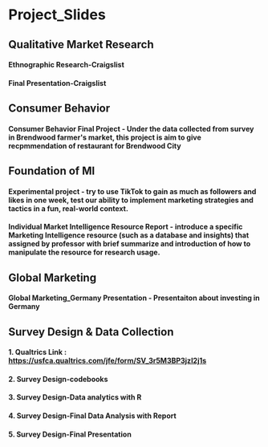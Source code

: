 # Project_Slides

## Qualitative Market Research
#### Ethnographic Research-Craigslist
#### Final Presentation-Craigslist

## Consumer Behavior
#### Consumer Behavior Final Project - Under the data collected from survey in Brendwood farmer's market, this project is aim to give recpmmendation of restaurant for Brendwood City  

## Foundation of MI
#### Experimental project - try to use TikTok to gain as much as followers and likes in one week, test our ability to implement marketing strategies and tactics in a fun, real-world context.
#### Individual Market Intelligence Resource Report - introduce a specific Marketing Intelligence resource (such as a database and insights) that assigned by professor with brief summarize and introduction of how to manipulate the resource for research usage.

## Global Marketing
#### Global Marketing_Germany Presentation - Presentaiton about investing in Germany

## Survey Design & Data Collection
#### 1. Qualtrics Link : https://usfca.qualtrics.com/jfe/form/SV_3r5M3BP3jzI2j1s
#### 2. Survey Design-codebooks
#### 3. Survey Design-Data analytics with R
#### 4. Survey Design-Final Data Analysis with Report
#### 5. Survey Design-Final Presentation 
